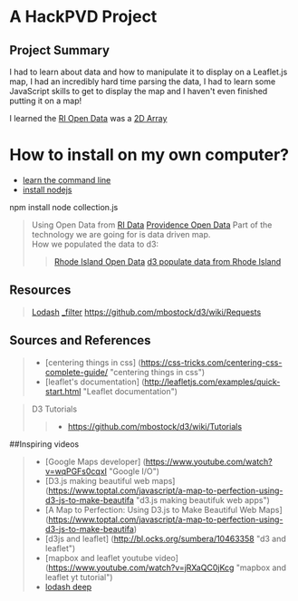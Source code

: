 # **A HackPVD Project**

Project Summary
---------------

I had to learn about data and how to manipulate it to display on a Leaflet.js map, I had an incredibly hard time parsing the data, I had to learn some JavaScript skills to get to display the map and I haven't even finished putting it on a map!

I learned the [RI Open Data](http://www.ri.gov/data/ "open data") was a [2D Array](https://www.cs.cmu.edu/~mrmiller/15-110/Handouts/arrays2D.pdf "2dimensional array")


How to install on my own computer?
==================================

+ [learn the command line](https://www.codecademy.com/learn/learn-the-command-line "use the cli")
+ [install nodejs](https://nodejs.org/en/download/ "nodejs")


npm install
node collection.js


> Using Open Data from [RI Data](]http://data.providenceri.com/, "providence data")
>[Providence Open Data](https://data.providenceri.gov/dataset/PPD-Arrest-Log-Past-30-Days-HACKATHON/k6cx-967p, "data set")
>Part of the technology we are going for is data driven map.  
> How we populated the data to d3: 
>>[Rhode Island Open Data](http://www.ri.gov/data/ "RI Open data")
>> [d3 populate data from Rhode Island](https://github.com/mbostock/d3/wiki/Requests "d3js populate data")

Resources
---------
>[Lodash](https://lodash.com/docs "lodash")
>[_filter](http://stackoverflow.com/questions/17096988/lodash-how-do-i-use-filter-when-i-have-nested-object "filter function")
> https://github.com/mbostock/d3/wiki/Requests

Sources and References
----------------------
> * [centering things in css] (https://css-tricks.com/centering-css-complete-guide/ "centering things in css")
> * [leaflet's documentation] (http://leafletjs.com/examples/quick-start.html "Leaflet documentation")

> D3 Tutorials
>> * https://github.com/mbostock/d3/wiki/Tutorials

##Inspiring videos
>* [Google Maps developer] (https://www.youtube.com/watch?v=wqPGFs0cqxI "Google I/O")
>* [D3.js making beautiful web maps] (https://www.toptal.com/javascript/a-map-to-perfection-using-d3-js-to-make-beautifa "d3.js making beautifuk web apps")
>* [A Map to Perfection: Using D3.js to Make Beautiful Web Maps] (https://www.toptal.com/javascript/a-map-to-perfection-using-d3-js-to-make-beautifa)
>* [d3js and leaflet] (http://bl.ocks.org/sumbera/10463358 "d3 and leaflet")
>* [mapbox and leaflet youtube video] (https://www.youtube.com/watch?v=jRXaQC0jKcg "mapbox and leaflet yt tutorial")
>* [lodash deep](https://github.com/marklagendijk/lodash-deep "lodash deep")

